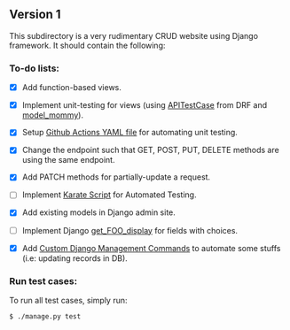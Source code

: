 ## Version 1

This subdirectory is a very rudimentary CRUD website using Django framework. It should contain the following:

### To-do lists:

* [X] Add function-based views.

* [X] Implement unit-testing for views (using [APITestCase](https://www.django-rest-framework.org/api-guide/testing/#api-test-cases) from DRF and [model_mommy](https://model-mommy.readthedocs.io/en/latest/basic_usage.html)).

* [X] Setup [Github Actions YAML file](../.github/workflows/github-actions-ci.yml) for automating unit testing.

* [X] Change the endpoint such that GET, POST, PUT, DELETE methods are using the same endpoint.

* [X] Add PATCH methods for partially-update a request.

* [ ] Implement [Karate Script](https://github.com/VivaaindreanNg/Karate-Test) for Automated Testing.

* [X] Add existing models in Django admin site.

* [ ] Implement Django [get_FOO_display](https://docs.djangoproject.com/en/4.0/ref/models/instances/#django.db.models.Model.get_FOO_display) for fields with choices.

* [X] Add [Custom Django Management Commands](https://docs.djangoproject.com/en/dev/howto/custom-management-commands/) to automate some stuffs (i.e: updating records in DB).


### Run test cases:
To run all test cases, simply run:
```
$ ./manage.py test
```
